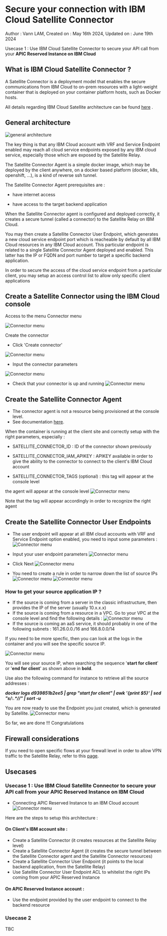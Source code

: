 # Secure your connection with IBM Cloud Satellite Connector

Author : Vann LAM,
Created on : May 16th 2024,
Updated on : June 19th 2024

Usecase 1 : Use IBM Cloud Satellite Connector to secure your API call from your **APIC Reserved Instance on IBM Cloud**

## What is IBM Cloud Satellite Connector ?

A Satellite Connector is a deployment model that enables the secure communications from IBM Cloud to on-prem resources with a light-weight container that is deployed on your container platform hosts, such as Docker hosts.

All details regarding IBM Cloud Satellite architecture can be found [here](https://cloud.ibm.com/docs/satellite?topic=satellite-understand-connectors) .


## General architecture

![general architecture](src/archi1.png)

The key thing is that any IBM Cloud account with VRF and Service Endpoint enabled may reach all cloud service endpoints exposed by any IBM cloud service, especially those which are exposed by the Satellite Relay.

The Satellite Connector Agent is a simple docker image, which may be deployed by the client anywhere, on a docker based platform (docker, k8s, openshift, ...), is a kind of reverse ssh tunnel.

The Satellite Connector Agent prerequisites are :

- have internet access

- have access to the target backend application

When the Satellite Connector agent is configured and deployed correctly, it creates a secure tunnel (called a connector) to the Satellite Relay on IBM Cloud.

You may then create a Satellite Connector User Endpoint, which generates a new cloud service endpoint port which is reacheable by default by all IBM Cloud resources in any IBM Cloud account. This particular endpoint is related to a single Satellite Connector Agent deployed and enabled. This latter has the IP or FQDN and port number to target a specific backend application.

In order to secure the access of the cloud service endpoint from a particular client, you may setup an access control list to allow only specific client applications

## Create a Satellite Connector using the IBM Cloud console
Access to the menu Connector menu

![Connector menu](src/menu1.png)


Create the connector

- Click 'Create connector'

![Connector menu](src/createconnector1.png)

- Input the connector parameters

![Connector menu](src/createconnector2.png)


- Check that your connector is up and running
![Connector menu](src/createconnector3.png)


## Create the Satellite Connector Agent 

- The connector agent is not a resource being provisioned at the console level.
- See documentation [here](https://cloud.ibm.com/docs/satellite?topic=satellite-run-agent-locally&interface=ui).

When the container is running at the client site and correctly setup with the right parameters, especially :

- SATELLITE\_CONNECTOR\_ID : ID of the connector shown previously

- SATELLITE\_CONNECTOR_IAM\_APIKEY : APIKEY available in order to give the ability to the connector to connect to the client's IBM Cloud account

- SATELLITE\_CONNECTOR\_TAGS (optional) : this tag will appear at the console level

the agent will appear at the console level
![Connector menu](src/agent1.png)

Note that the tag will appear accordingly in order to recognize the right agent

## Create the Satellite Connector User Endpoints

- The user endpoint will appear at all IBM cloud accounts with VRF and Service Endpoint option enabled, you need to input some parameters :
![Connector menu](src/userendpoint1.png)



- Input your user endpoint parameters
![Connector menu](src/userendpoint2.png)

- Click Next
![Connector menu](src/userendpoint3.png)

- You need to create a rule in order to narrow down the list of source IPs
![Connector menu](src/createrule1.png)
![Connector menu](src/createrule2.png)

### How to get your source application IP ?
- If the source is coming from a server in the classic infrastructure, then provides the IP of the server (usually 10.x.x.x)
- If the source is coming from a resource in a VPC.
Go to your VPC at the console level and find the following details :
![Connector menu](src/vpcipsource.png)
- If the source is coming an aaS service, it should probably in one of the following subnets : 161.26.0.0./16 and 166.8.0.0/14

If you need to be more specfic, then you can look at the logs in the container and you will see the specific source IP.

![Connector menu](src/docker1.png)

You will see your source IP, when searching the sequence '**start for client**' or '**end for client**' as shown above in **bold**.

Use also the following command for instance to retrieve all the source addresses :

___docker logs d939851b2ee5 | grep "start for client" | awk '{print $5}' | sed "s/:.*//" | sort -u___

You are now ready to use the Endpoint you just created, which is generated by Satellite.
![Connector menu](src/userendpoint4.png)


So far, we are done !!! Congratulations

## Firewall considerations
If you need to open specific flows at your firewall level in order to allow VPN traffic to the Satellite Relay, refer to this [page](https://cloud.ibm.com/docs/satellite?topic=satellite-understand-connectors#network-requirements).


## Usecases
### Usecase 1 : Use IBM Cloud Satellite Connector to secure your API call from your **APIC Reserved Instance on IBM Cloud**


- Connecting APIC Reserved Instance to an IBM Cloud account
![Connector menu](src/apic1.png) 

Here are the steps to setup this architecture :

#### On Client's IBM account site : 

- Create a Satellite Connector (it creates resources at the Satellite Relay level)
- Create a Satellite Connector Agent (it creates the secure tunnel between the Satellite Connector agent and the Satellite Connector resources)
- Create a Satellite Connector User Endpoint (it points to the local backend application, from the Satellite Relay)
- Use Satellite Connector User Endpoint ACL to whitelist the right IPs coming from your APIC Reserved Instance


#### On APIC Reserved Instance account :

- Use the endpoint provided by the user endpoint to connect to the backend resource



### Usecase 2
TBC



